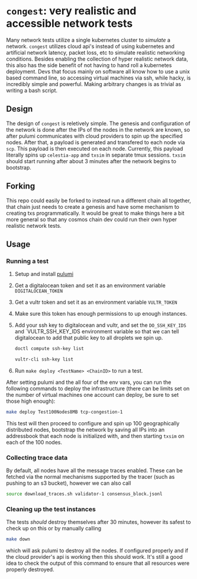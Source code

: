 # `congest`: very realistic and accessible network tests

Many network tests utilize a single kubernetes cluster to *simulate* a network.
`congest` utilizes cloud api's instead of using kubernetes and artificial
network latency, packet loss, etc to simulate realistic networking conditions.
Besides enabling the collection of hyper realistic network data, this also has
the side benefit of not having to hand roll a kubernetes deployment. Devs that
focus mainly on software all know how to use a unix based command line, so
accessing virtual machines via ssh, while hacky, is incredibly simple and
powerful. Making arbitrary changes is as trivial as writing a bash script.

## Design

The design of `congest` is reletively simple. The genesis and configuration of
the network is done after the IPs of the nodes in the network are known, so
after pulumi communicates with cloud providers to spin up the specified nodes.
After that, a payload is generated and transfered to each node via `scp`. This
payload is then executed on each node. Currently, this payload literally spins
up `celestia-app` and `txsim` in separate tmux sessions. `txsim` should start
running after about 3 minutes after the network begins to bootstrap.

## Forking

This repo could easily be forked to instead run a different chain all together,
that chain just needs to create a genesis and have some mechanism to creating
txs programmatically. It would be great to make things here a bit more general
so that any cosmos chain dev could run their own hyper realistic network tests.

## Usage

### Running a test

1) Setup and install [pulumi](https://www.pulumi.com/docs/install/)
2) Get a digitalocean token and set it as an environment variable `DIGITALOCEAN_TOKEN`
3) Get a vultr token and set it as an environment variable `VULTR_TOKEN`
4) Make sure this token has enough permissions to up enough instances.
5) Add your ssh key to digitalocean and vultr, and set the `DO_SSH_KEY_IDS` and
   `VULTR_SSH_KEY_IDS environment variable so that we can tell digitalocean to
   add that public key to all droplets we spin up.

   ```sh
   doctl compute ssh-key list
   ```

   ```sh
   vultr-cli ssh-key list
   ```

6) Run `make deploy <TestName> <ChainID>` to run a test.

After setting pulumi and the all four of the env vars, you can run the
following commands to deploy the infrastructure (there can be limits set on the
number of virtual machines one account can deploy, be sure to set those high enough):

```sh
make deploy Test100Nodes8MB tcp-congestion-1
```

This test will then proceed to configure and spin up 100 geographically
distributed nodes, bootstrap the network by saving all IPs into an addressbook
that each node is initialized with, and then starting `txsim` on each of the 100
nodes.

### Collecting trace data

By default, all nodes have all the message traces enabled. These can be fetched
via the normal mechanisms supported by the tracer (such as pushing to an s3
bucket), however we can also call

```sh
source download_traces.sh validator-1 consensus_block.jsonl
```

### Cleaning up the test instances

The tests *should* destroy themselves after 30 minutes, however its safest to
check up on this or by manually calling

```sh
make down
```

which will ask pulumi to destroy all the nodes. If configured properly and if
the cloud provider's api is working then this should work. It's still a good
idea to check the output of this command to ensure that all resources were
properly destroyed.
